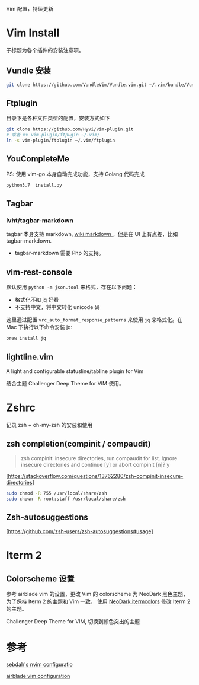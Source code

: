 Vim 配置，持续更新

# Vim Install
子标题为各个插件的安装注意项。

## Vundle 安装
```bash
git clone https://github.com/VundleVim/Vundle.vim.git ~/.vim/bundle/Vundle.vim
```

##  Ftplugin
目录下是各种文件类型的配置，安装方式如下
```bash
git clone https://github.com/Hyvi/vim-plugin.git
# 或者 mv vim-plugin/ftpugin ~/.vim/
ln -s vim-plugin/ftplugin ~/.vim/ftplugin
````

## YouCompleteMe
PS: 使用 vim-go 本身自动完成功能，支持 Golang 代码完成
```bash
python3.7  install.py
```

## Tagbar

### lvht/tagbar-markdown
tagbar 本身支持 markdown, [ wiki markdown ](https://github.com/majutsushi/tagbar/wiki#markdown)，但是在 UI 上有点差，比如 tagbar-markdown.

- tagbar-markdown 需要 Php 的支持。

## vim-rest-console
默认使用 `python -m json.tool` 来格式，存在以下问题：

- 格式化不如 jq 好看
- 不支持中文，将中文转化 unicode 码

这里通过配置 `vrc_auto_format_response_patterns` 来使用 `jq` 来格式化。在 Mac 下执行以下命令安装 jq: 

```bash
brew install jq
```

## lightline.vim
A light and configurable statusline/tabline plugin for Vim

结合主题 Challenger Deep Theme for VIM 使用。

# Zshrc
记录 zsh + oh-my-zsh 的安装和使用

## zsh completion(compinit / compaudit)

> zsh compinit: insecure directories, run compaudit for list.  Ignore insecure directories and continue [y] or abort compinit [n]? y

[https://stackoverflow.com/questions/13762280/zsh-compinit-insecure-directories]

```bash
sudo chmod -R 755 /usr/local/share/zsh
sudo chown -R root:staff /usr/local/share/zsh
```

## Zsh-autosuggestions
[https://github.com/zsh-users/zsh-autosuggestions#usage]


# Iterm 2

## Colorscheme 设置
参考 airblade vim 的设置，更改 Vim 的 colorscheme 为 NeoDark 黑色主题，为了保持 Iterm 2 的主题和 Vim 一致， 使用 [NeoDark.itermcolors](https://github.com/KeitaNakamura/neodark.vim/blob/master/terms/NeoDark.itermcolors) 修改 Iterm 2 的主题。

Challenger Deep Theme for VIM, 切换到颜色突出的主题
# 参考

[ sebdah's nvim configuratio ](https://github.com/sebdah/dotfiles/blob/ab2c2357a6853a29010762a45610b2ab31c71eb5/config/nvim/init.vim)

[ airblade vim configuration ](https://github.com/airblade/dotvim/blob/master/vimrc)

